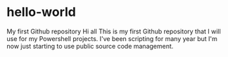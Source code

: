# hello-world
My first Github repository
Hi all
This is my first Github repository that I will use for my Powershell projects.
I've been scripting for many year but I'm now just starting to use public source code management.
